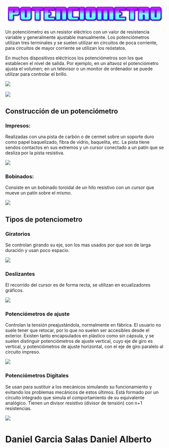 ![titulo](cooltext419799253098610.png)

Un potenciómetro es un resistor eléctrico con un valor de resistencia variable y generalmente ajustable manualmente. Los potenciómetros utilizan tres terminales y se suelen utilizar en circuitos de poca corriente, para circuitos de mayor corriente se utilizan los reóstatos.

En muchos dispositivos eléctricos los potenciómetros son los que establecen el nivel de salida. Por ejemplo, en un altavoz el potenciómetro ajusta el volumen; en un televisor o un monitor de ordenador se puede utilizar para controlar el brillo.

![](https://upload.wikimedia.org/wikipedia/commons/b/b5/Potentiometer.jpg)

![](https://i0.wp.com/www.ingmecafenix.com/wp-content/uploads/2017/04/Simbolo-potenciometro.webp?resize=683%2C384&ssl=1)

## Construcción de un potenciómetro
### Impresos:
Realizadas con una pista de carbón o de cermet sobre un soporte duro como papel baquelizado, fibra de vidrio, baquelita, etc. La pista tiene sendos contactos en sus extremos y un cursor conectado a un patín que se desliza por la pista resistiva.

![](https://i0.wp.com/www.ingmecafenix.com/wp-content/uploads/2017/04/Potenciometro.webp?resize=683%2C384&ssl=1)

### Bobinados:
Consiste en un bobinado toroidal de un hilo resistivo con un cursor que mueve un patín sobre el mismo.

![](https://i0.wp.com/www.ingmecafenix.com/wp-content/uploads/2017/04/Potenciometro-bobinado.webp?resize=683%2C384&ssl=1)


## Tipos de potenciometro
### Giratorios
Se controlan girando su eje, son los mas usados por que son de larga duración y usan poco espacio.

![](https://i0.wp.com/www.ingmecafenix.com/wp-content/uploads/2017/04/Potenciometro-deslizante.webp?resize=683%2C384&ssl=1)

### Deslizantes
El recorrido del cursor es de forma recta, se utilizan en  ecualizadores gráficos.

![](https://i0.wp.com/www.ingmecafenix.com/wp-content/uploads/2017/04/Potenciometro-lineal.webp?resize=683%2C384&ssl=1)

### Potenciómetros de ajuste
Controlan la tensión preajustándola, normalmente en fábrica. El usuario no suele tener que retocar, por lo que no suelen ser accesibles desde el exterior. Existen tanto encapsulados en plástico como sin cápsula, y se suelen distinguir potenciómetros de ajuste vertical, cuyo eje de giro es vertical, y potenciómetros de ajuste horizontal, con el eje de giro paralelo al circuito impreso.

![](https://i0.wp.com/www.ingmecafenix.com/wp-content/uploads/2017/04/Potenciometro-de-ajuste.webp?resize=683%2C384&ssl=1)

### Potenciómetros Digitales
Se usan para sustituir a los mecánicos simulando su funcionamiento y evitando los problemas mecánicos de estos últimos. Está formado por un circuito integrado que simula el comportamiento de su equivalente analógico. Tienen un divisor resistivo (divisor de tensión) con n+1 resistencias.

![](https://i0.wp.com/www.ingmecafenix.com/wp-content/uploads/2017/04/Potenciometro-digital.webp?resize=683%2C384&ssl=1)

# Daniel Garcia Salas Daniel Alberto

